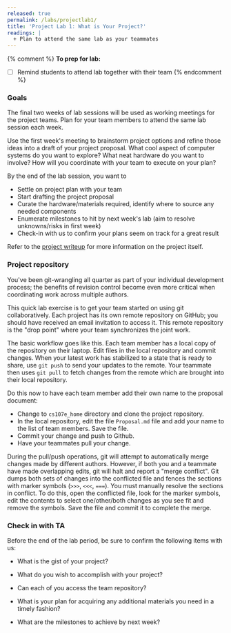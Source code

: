 ```yaml
---
released: true
permalink: /labs/projectlab1/
title: 'Project Lab 1: What is Your Project?'
readings: |
  + Plan to attend the same lab as your teammates
---
```

{% comment %}
__To prep for lab:__
- [ ] Remind students to attend lab together with their team
{% endcomment %}

### Goals

The final two weeks of lab sessions will be used as working meetings for the project teams. Plan for your team members to attend the same lab session each week. 

Use the first week's meeting to brainstorm project options and refine those ideas into a draft of your project proposal. What cool aspect of computer systems do you want to explore?  What neat hardware do you want to involve? How will you coordinate with your team to execute on your plan? 

By the end of the lab session, you want to

- Settle on project plan with your team
- Start drafting the project proposal
- Curate the hardware/materials required, identify where to source any needed components
- Enumerate milestones to hit by next week's lab (aim to resolve unknowns/risks in first week)
- Check-in with us to confirm your plans seem on track for a great result

Refer to the [project writeup](/assignments/project/) for more information on the project itself.

### Project repository

You've been git-wrangling all quarter as part of your individual development process; the benefits of revision control become even more critical when coordinating work across multiple authors. 

This quick lab exercise is to get your team started on using git collaboratively. Each project has its own remote repository on GitHub; you should have received an email invitation to access it. This remote repository is the "drop point" where your team synchronizes the joint work.

The basic workflow goes like this. Each team member has a local copy of the repository on their laptop. Edit files in the local repository and commit changes. When your latest work has stabilized to a state that is ready to share, use `git push` to send your updates to the remote. Your teammate then uses `git pull` to fetch changes from the remote which are brought into their local repository. 

Do this now to have each team member add their own name to the proposal document:

+ Change to `cs107e_home` directory and clone the project repository.
+ In the local repository, edit the file `Proposal.md` file and add your name to the list of team members.  Save the file.
+ Commit your change and push to Github.
+ Have your teammates pull your change.

During the pull/push operations, git will attempt to automatically merge changes made by different authors. However, if both you and a teammate have made overlapping edits, git will halt and report a "merge conflict". Git dumps both sets of changes into the conflicted file and fences the sections with marker symbols (`>>>`, `<<<`, `===`). You must manually resolve the sections in conflict. To do this, open the conflicted file, look for the marker symbols, edit the contents to select one/other/both changes as you see fit and remove the symbols. Save the file and commit it to complete the merge.

### Check in with TA

Before the end of the lab period, be sure to confirm the following items with us:

* What is the gist of your project?

* What do you wish to accomplish with your project?

* Can each of you access the team repository?

* What is your plan for acquiring any additional materials you need in a timely fashion? 

* What are the milestones to achieve by next week?

